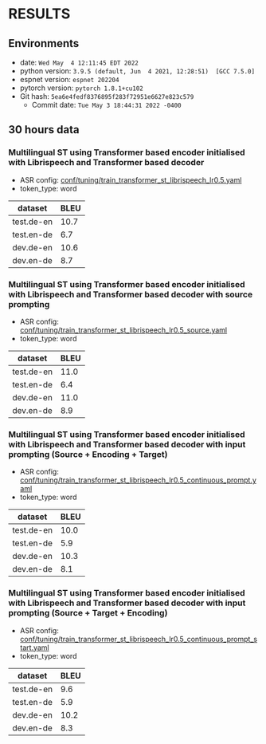<!-- Generated by ./scripts/utils/show_asr_result.sh -->
# RESULTS

## Environments
- date: `Wed May  4 12:11:45 EDT 2022`
- python version: `3.9.5 (default, Jun  4 2021, 12:28:51)  [GCC 7.5.0]`
- espnet version: `espnet 202204`
- pytorch version: `pytorch 1.8.1+cu102`
- Git hash: `5ea6e4fedf8376895f283f72951e6627e823c579`
  - Commit date: `Tue May 3 18:44:31 2022 -0400`

## 30 hours data

### Multilingual ST using Transformer based encoder initialised with Librispeech and Transformer based decoder 
- ASR config: [conf/tuning/train_transformer_st_librispeech_lr0.5.yaml](conf/tuning/train_transformer_st_librispeech_lr0.5.yaml)
- token_type: word

|dataset|BLEU|
|---|---|
|test.de-en|10.7|
|test.en-de|6.7|
|dev.de-en|10.6|
|dev.en-de|8.7|


### Multilingual ST using Transformer based encoder initialised with Librispeech and Transformer based decoder with source prompting
- ASR config: [conf/tuning/train_transformer_st_librispeech_lr0.5_source.yaml](conf/tuning/train_transformer_st_librispeech_lr0.5_source.yaml)
- token_type: word

|dataset|BLEU|
|---|---|
|test.de-en|11.0|
|test.en-de|6.4|
|dev.de-en|11.0|
|dev.en-de|8.9|

### Multilingual ST using Transformer based encoder initialised with Librispeech and Transformer based decoder with input prompting (Source + Encoding + Target)
- ASR config: [conf/tuning/train_transformer_st_librispeech_lr0.5_continuous_prompt.yaml](conf/tuning/train_transformer_st_librispeech_lr0.5_continuous_prompt.yaml)
- token_type: word

|dataset|BLEU|
|---|---|
|test.de-en|10.0|
|test.en-de|5.9|
|dev.de-en|10.3|
|dev.en-de|8.1|

### Multilingual ST using Transformer based encoder initialised with Librispeech and Transformer based decoder with input prompting (Source + Target + Encoding)
- ASR config: [conf/tuning/train_transformer_st_librispeech_lr0.5_continuous_prompt_start.yaml](conf/tuning/train_transformer_st_librispeech_lr0.5_continuous_prompt_start.yaml)
- token_type: word

|dataset|BLEU|
|---|---|
|test.de-en|9.6|
|test.en-de|5.9|
|dev.de-en|10.2|
|dev.en-de|8.3|

